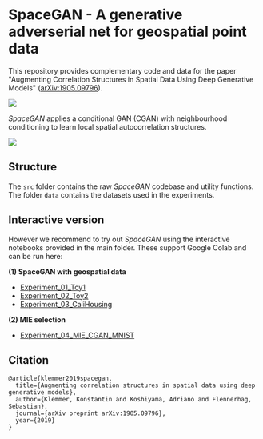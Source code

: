 # SpaceGAN - A generative adverserial net for geospatial point data

This repository provides complementary code and data for the paper "Augmenting Correlation Structures in Spatial Data Using Deep Generative Models" ([arXiv:1905.09796](https://arxiv.org/abs/1905.09796)).

![](https://raw.githubusercontent.com/konstantinklemmer/spacegan/master/img/img1.png)

*SpaceGAN* applies a conditional GAN (CGAN) with neighbourhood conditioning to learn local spatial autocorrelation structures.

![](https://raw.githubusercontent.com/konstantinklemmer/spacegan/master/img/img2.png)

## Structure

The `src` folder contains the raw *SpaceGAN* codebase and utility functions. The folder `data` contains the datasets used in the experiments.

## Interactive version

However we recommend to try out *SpaceGAN* using the interactive notebooks provided in the main folder. These support Google Colab and can be run here:

**(1) SpaceGAN with geospatial data**
* [Experiment_01_Toy1](https://colab.research.google.com/github/konstantinklemmer/spacegan/blob/master/Example_01_Toy1.ipynb)
* [Experiment_02_Toy2](https://colab.research.google.com/github/konstantinklemmer/spacegan/blob/master/Example_02_Toy2.ipynb)
* [Experiment_03_CaliHousing](https://colab.research.google.com/github/konstantinklemmer/spacegan/blob/master/Example_03_CaliHousing.ipynb)

**(2) MIE selection**
* [Experiment_04_MIE_CGAN_MNIST](https://colab.research.google.com/github/konstantinklemmer/spacegan/blob/master/Example_04_MIE_CGAN_MNIST.ipynb)

## Citation

```
@article{klemmer2019spacegan,
  title={Augmenting correlation structures in spatial data using deep generative models},
  author={Klemmer, Konstantin and Koshiyama, Adriano and Flennerhag, Sebastian},
  journal={arXiv preprint arXiv:1905.09796},
  year={2019}
}
```

